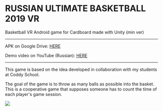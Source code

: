 # RUSSIAN ULTIMATE BASKETBALL 2019 VR
Basketball VR Android game for Cardboard made with Unity (min ver)

------------


APK on Google Drive: [HERE](https://drive.google.com/file/d/1kyGL-8jwN7rCES6J_BxxJcSZWqtZr3HM/view?usp=sharing "HERE")

Demo video on YouTube (Russian): [HERE](https://youtu.be/tEMHK-6BDwg "HERE")


------------


This game is based on the idea developed in collaboration with my students at Coddy School.

The goal of the game is to throw as many balls as possible into the basket. This is a cooperative game that supposes someone has to count the time of each player's game session.

![](https://github.com/giantdem/BasketballVR-Unity/blob/master/RM_screenshot.jpg?raw=true)
